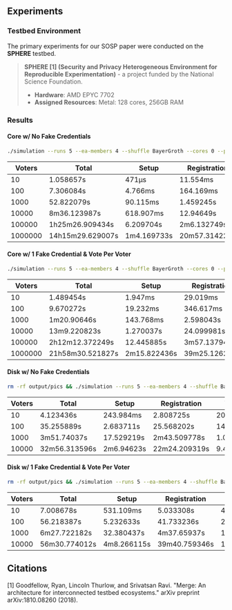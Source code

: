 ## Experiments

### Testbed Environment

The primary experiments for our SOSP paper were conducted on the **SPHERE** testbed.

> **SPHERE [1] (Security and Privacy Heterogeneous Environment for Reproducible Experimentation)** - a project funded by the National Science Foundation.
> -   **Hardware**: AMD EPYC 7702
> -   **Assigned Resources**: Metal: 128 cores, 256GB RAM

### Results

#### Core w/ No Fake Credentials

```bash
./simulation --runs 5 --ea-members 4 --shuffle BayerGroth --cores 0 --print-metrics --max-depth 2 --hw Core --fake-creds 0 --voters 10
```

| Voters  | Total            | Setup       | Registration  | Voting        | Tally            |
|---------|------------------|-------------|---------------|---------------|------------------|
| 10      | 1.058657s        | 471µs       | 11.554ms      | 9.226ms       | 1.036441s        |
| 100     | 7.306084s        | 4.766ms     | 164.169ms     | 141.097ms     | 6.996051s        |
| 1000    | 52.822079s       | 90.115ms    | 1.459245s     | 1.07366s      | 50.241299s       |
| 10000   | 8m36.123987s     | 618.907ms   | 12.94649s     | 9.647732s     | 8m12.535303s     |
| 100000  | 1h25m26.909434s  | 6.209704s   | 2m6.132749s   | 1m34.237212s  | 1h21m39.664007s  |
| 1000000 | 14h15m29.629007s | 1m4.169733s | 20m57.314222s | 15m40.314659s | 13h37m46.561243s |

#### Core w/ 1 Fake Credential & Vote Per Voter

```bash
./simulation --runs 5 --ea-members 4 --shuffle BayerGroth --cores 0 --print-metrics --max-depth 2 --hw Core --fake-creds 1 --voters 10
```

| Voters  | Total            | Setup        | Registration  | Voting        | Tally            |
|---------|------------------|--------------|---------------|---------------|------------------|
| 10      | 1.489454s        | 1.947ms      | 29.019ms      | 18.405ms      | 1.435193s        |
| 100     | 9.670272s        | 19.232ms     | 346.617ms     | 255.513ms     | 9.094443s        |
| 1000    | 1m20.90646s      | 143.768ms    | 2.598043s     | 2.100961s     | 1m15.977176s     |
| 10000   | 13m9.220823s     | 1.270037s    | 24.099981s    | 19.150172s    | 12m24.872327s    |
| 100000  | 2h12m12.372249s  | 12.445885s   | 3m57.137945s  | 3m8.414851s   | 2h4m53.532549s   |
| 1000000 | 21h58m30.521827s | 2m15.822436s | 39m25.126282s | 31m21.737368s | 20h45m27.820265s |


#### Disk w/ No Fake Credentials

```bash
rm -rf output/pics && ./simulation --runs 5 --ea-members 4 --shuffle BayerGroth --cores 0 --print-metrics --max-depth 2 --hw Disk --fake-creds 0 --voters 10
```

| Voters  | Total         | Setup      | Registration  | Voting    | Tally        |
|---------|---------------|------------|---------------|-----------|--------------|
| 10      | 4.123436s     | 243.984ms  | 2.808725s     | 20.407ms  | 1.10572s     |
| 100     | 35.255889s    | 2.683711s  | 25.568202s    | 146.413ms | 6.882406s    |
| 1000    | 3m51.74037s   | 17.529219s | 2m43.509778s  | 1.011406s | 49.664355s   |
| 10000   | 32m56.313596s | 2m6.94623s | 22m24.209319s | 9.483368s | 8m12.774162s |


#### Disk w/ 1 Fake Credential & Vote Per Voter

```bash
rm -rf output/pics && ./simulation --runs 5 --ea-members 4 --shuffle BayerGroth --cores 0 --print-metrics --max-depth 2 --hw Disk --fake-creds 1 --voters 10
```

| Voters  | Total         | Setup       | Registration  | Voting     | Tally         |
|---------|---------------|-------------|---------------|------------|---------------|
| 10      | 7.008678s     | 531.109ms   | 5.033308s     | 40.406ms   | 1.37484s      |
| 100     | 56.218387s    | 5.232633s   | 41.733236s    | 239.391ms  | 9.024442s     |
| 1000    | 6m27.722182s  | 32.380437s  | 4m37.65937s   | 1.957813s  | 1m15.539258s  |
| 10000   | 56m30.774012s | 4m8.266115s | 39m40.759346s | 18.771588s | 12m27.050688s |

## Citations

[1] Goodfellow, Ryan, Lincoln Thurlow, and Srivatsan Ravi. 
"Merge: An architecture for interconnected testbed ecosystems." 
arXiv preprint arXiv:1810.08260 (2018).